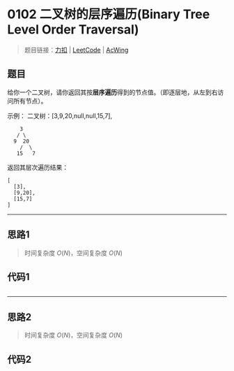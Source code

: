 # 0102 二叉树的层序遍历(Binary Tree Level Order Traversal)

> 题目链接：[力扣](https://leetcode-cn.com/problems/binary-tree-level-order-traversal/) | [LeetCode](https://leetcode.com/problems/binary-tree-level-order-traversal/)
 | [AcWing](3)

## 题目

给你一个二叉树，请你返回其按**层序遍历**得到的节点值。（即逐层地，从左到右访问所有节点）。

示例：
二叉树：[3,9,20,null,null,15,7],

```plain
    3
   / \
  9  20
    /  \
   15   7
```

返回其层次遍历结果：

```plain
[
  [3],
  [9,20],
  [15,7]
]
```

---

## 思路1

> 时间复杂度 $O(N)$，空间复杂度 $O(N)$

## 代码1

```cpp

```

---

## 思路2

> 时间复杂度 $O(N)$，空间复杂度 $O(N)$

## 代码2

```cpp

```
